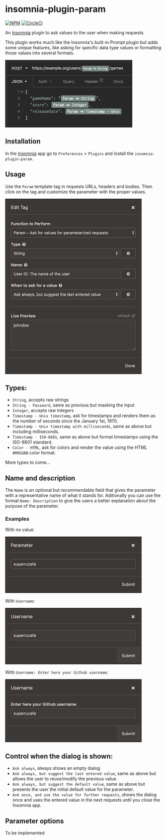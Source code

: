 # insomnia-plugin-param

[![NPM](https://img.shields.io/npm/v/insomnia-plugin-param.svg)](https://www.npmjs.com/package/insomnia-plugin-param)
[![CircleCI](https://circleci.com/gh/superruzafa/insomnia-plugin-param.svg?style=shield)](https://circleci.com/gh/superruzafa/insomnia-plugin-param)

An [Insomnia] plugin to ask values to the user when making requests.

This plugin works much like the Insomnia's built-in Prompt plugin but adds some
unique features, like asking for specific data type values or formatting those
values into several formats.

![Example](https://raw.githubusercontent.com/superruzafa/insomnia-plugin-param/master/images/example.png)

## Installation

In the [Insomnia] app go to `Preferences` > `Plugins` and install the
`insomnia-plugin-param`.

## Usage

Use the `Param` template tag in requests URLs, headers and bodies. Then click
on the tag and customize the parameter with the proper values.

![Param Template Tag](https://raw.githubusercontent.com/superruzafa/insomnia-plugin-param/master/images/template-tag.png)

## Types:

- `String`, accepts raw strings
- `String - Password`, same as previous but masking the input
- `Integer`, accepts raw integers
- `Timestamp - Unix timestamp`, ask for timestamps and renders them as the
   number of seconds since the January 1st, 1970.
- `Timestamp - Unix timestamp with milliseconds`, same as above but including milliseconds.
- `Timestamp - ISO-8601`, same as above but format timestamps using the
   ISO-8601 standard.
- `Color - HTML`, ask for colors and render the value using the HTML `#RRGGBB`
  color format.

More types to come...

## Name and description

The `Name` is an optional but recommendable field that gives the parameter with
a representative name of what it stands for.
Aditionally you can use the format `Name: Description` to give the users a better
explanation about the purpose of the parameter.

### Examples

With no value:

![Without name](https://raw.githubusercontent.com/superruzafa/insomnia-plugin-param/master/images/param-without-name.png)

With `Username`:

![Without name](https://raw.githubusercontent.com/superruzafa/insomnia-plugin-param/master/images/param-with-name.png)

With `Username: Enter here your Github username`:

![Without name](https://raw.githubusercontent.com/superruzafa/insomnia-plugin-param/master/images/param-with-name-and-desc.png)

## Control when the dialog is shown:

- `Ask always`, always shows an empty dialog
- `Ask always, but suggest the last entered value`, same as above
   but allows the user to reuse/modify the previous value.
- `Ask always, but suggest the default value`, same as above
  but presents the user the initial default value for the parameter.
- `Ask once, and use the value for further requests`, shows the
  dialog once and uses the entered value in the next requests
  until you close the Insomnia app.

## Parameter options

To be implemented

[Insomnia]: https://insomnia.rest
